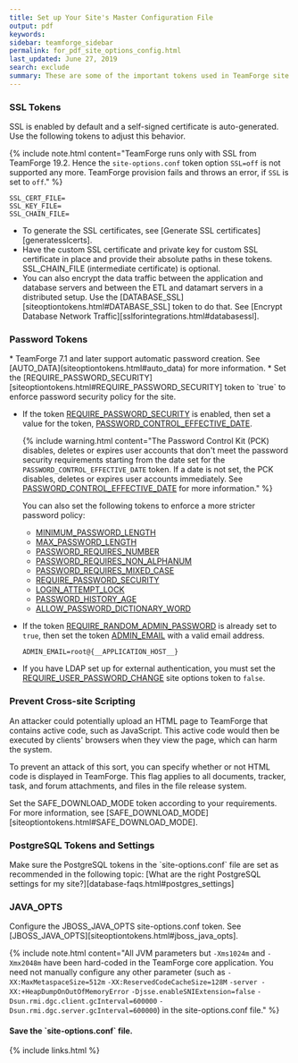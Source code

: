 ```yaml
---
title: Set up Your Site's Master Configuration File 
output: pdf
keywords: 
sidebar: teamforge_sidebar
permalink: for_pdf_site_options_config.html
last_updated: June 27, 2019
search: exclude
summary: These are some of the important tokens used in TeamForge site configuration.
---
```

<h3 markdown="1">SSL Tokens</h3>
SSL is enabled by default and a self-signed certificate is auto-generated. Use the following tokens to adjust this behavior. 

{% include note.html content="TeamForge runs only with SSL from TeamForge 19.2. Hence the `site-options.conf` token option `SSL=off` is not supported any more. TeamForge provision fails and throws an error, if `SSL` is set to `off`." %}

```shell
SSL_CERT_FILE=
SSL_KEY_FILE=
SSL_CHAIN_FILE=
````
* To generate the SSL certificates, see [Generate SSL certificates][generatesslcerts].
* Have the custom SSL certificate and private key for custom SSL certificate in place and provide their absolute paths in these tokens. SSL_CHAIN_FILE (intermediate certificate) is optional.
* You can also encrypt the data traffic between the application and database servers and between the ETL and datamart servers in a distributed setup. Use the [DATABASE_SSL][siteoptiontokens.html#DATABASE_SSL] token to do that. See [Encrypt Database Network Traffic][sslforintegrations.html#databasessl].   


<h3 markdown="1">Password Tokens</h3>
* TeamForge 7.1 and later support automatic password creation. See [AUTO_DATA](siteoptiontokens.html#auto_data) for more information.
* Set the [REQUIRE_PASSWORD_SECURITY][siteoptiontokens.html#REQUIRE_PASSWORD_SECURITY] token to `true` to enforce password security policy for the site.

* If the token [REQUIRE_PASSWORD_SECURITY](siteoptiontokens.html#REQUIRE_PASSWORD_SECURITY) is enabled, then set a value for the token, [PASSWORD_CONTROL_EFFECTIVE_DATE](siteoptiontokens.html#PASSWORD_CONTROL_EFFECTIVE_DATE).

  {% include warning.html content="The Password Control Kit (PCK) disables, deletes or expires user accounts that don't meet the password security requirements starting from the date set for the `PASSWORD_CONTROL_EFFECTIVE_DATE` token. If a date is not set, the PCK disables, deletes or expires user accounts immediately. See [PASSWORD_CONTROL_EFFECTIVE_DATE](siteoptiontokens.html#PASSWORD_CONTROL_EFFECTIVE_DATE) for more information." %}

  You can also set the following tokens to enforce a more stricter password policy:
  * [MINIMUM_PASSWORD_LENGTH](siteoptiontokens.html#MINIMUM_PASSWORD_LENGTH)
  * [MAX_PASSWORD_LENGTH](siteoptiontokens.html#MAX_PASSWORD_LENGTH)
  * [PASSWORD_REQUIRES_NUMBER](siteoptiontokens.html#PASSWORD_REQUIRES_NUMBER)
  * [PASSWORD_REQUIRES_NON_ALPHANUM](siteoptiontokens.html#PASSWORD_REQUIRES_NON_ALPHANUM)
  * [PASSWORD_REQUIRES_MIXED_CASE](siteoptiontokens.html#PASSWORD_REQUIRES_MIXED_CASE)
  * [REQUIRE_PASSWORD_SECURITY](siteoptiontokens.html#REQUIRE_PASSWORD_SECURITY)
  * [LOGIN_ATTEMPT_LOCK](siteoptiontokens.html#LOGIN_ATTEMPT_LOCK)
  * [PASSWORD_HISTORY_AGE](siteoptiontokens.html#PASSWORD_HISTORY_AGE)
  * [ALLOW_PASSWORD_DICTIONARY_WORD](siteoptiontokens.html#ALLOW_PASSWORD_DICTIONARY_WORD)

* If the token [REQUIRE_RANDOM_ADMIN_PASSWORD](siteoptiontokens.html#require_random_admin_password) is already set to `true`, then set the token [ADMIN_EMAIL](siteoptiontokens.html#admin_email) with a valid email address.
     ```shell
     ADMIN_EMAIL=root@{__APPLICATION_HOST__}
     ````
* If you have LDAP set up for external authentication, you must set the [REQUIRE_USER_PASSWORD_CHANGE](siteoptiontokens.html#REQUIRE_USER_PASSWORD_CHANGE) site options token to `false`.

<h3 markdown="1">Prevent Cross-site Scripting</h3>
An attacker could potentially upload an HTML page to TeamForge that contains active code, such as JavaScript. This active code would then be executed by clients' browsers when they view the page, which can harm the system.

To prevent an attack of this sort, you can specify whether or not HTML code is displayed in TeamForge. This flag applies to all documents, tracker, task, and forum attachments, and files in the file release system.

Set the SAFE_DOWNLOAD_MODE token according to your requirements. For more information, see [SAFE_DOWNLOAD_MODE][siteoptiontokens.html#SAFE_DOWNLOAD_MODE].

<h3>PostgreSQL Tokens and Settings</h3>
Make sure the PostgreSQL tokens in the `site-options.conf` file are set as recommended in the following topic: [What are the right PostgreSQL settings for my site?][database-faqs.html#postgres_settings]

### JAVA_OPTS
Configure the JBOSS_JAVA_OPTS site-options.conf token. See [JBOSS_JAVA_OPTS][siteoptiontokens.html#jboss_java_opts].

{% include note.html content="All JVM parameters but `-Xms1024m` and `-Xmx2048m` have been hard-coded in the TeamForge core application. You need not manually configure any other parameter (such as `-XX:MaxMetaspaceSize=512m` `-XX:ReservedCodeCacheSize=128M` `-server -XX:+HeapDumpOnOutOfMemoryError` `-Djsse.enableSNIExtension=false` `-Dsun.rmi.dgc.client.gcInterval=600000` `-Dsun.rmi.dgc.server.gcInterval=600000`) in the site-options.conf file." %}

<h4 markdown="1">Save the `site-options.conf` file.</h4>

{% include links.html %}
